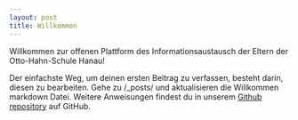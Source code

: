 ```yaml
---
layout: post
title: Willkommen
---
```


Willkommen zur offenen Plattform des Informationsaustausch der Eltern der Otto-Hahn-Schule Hanau!

Der einfachste Weg, um deinen ersten Beitrag zu verfassen, besteht darin, diesen zu bearbeiten. Gehe zu /_posts/ und aktualisieren die Willkommen markdown Datei. Weitere Anweisungen findest du in unserem [Github repository](https://github.com/eltern-ohs-hanau/eltern-ohs-hanau.github.io) auf GitHub.
